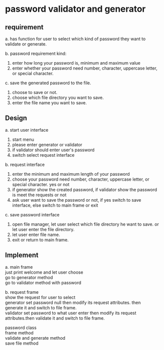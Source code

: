 # password validator and generator

## requirement

a. has function for user to select which kind of password they want to validate or generate.  

b. password requirement kind:  

  1. enter how long your password is, minimum and maximum value
  2. enter whether your password need number, character, uppercase letter, or special character.

c. save the generated password to the file.  

1. choose to save or not.
2. choose which file directory you want to save.
3. enter the file name you want to save.

## Design

a. start user interface

1. start menu
2. please enter generator or validator
3. if validator should enter user's password
4. switch select request interface

b. request interface

1. enter the minimum and maximum length of your password
2. choose your password need number, character, uppercase letter, or special character. yes or not
3. if generator show the created password, if validator show the password is meet the requests or not
4. ask user want to save the password or not, if yes switch to save interface, else switch to main frame or exit

c. save password interface

1. open file manager, let user select which file directory he want to save. or let user enter the file directory.
2. let user enter file name.
3. exit or return to main frame.

## Implement

a. main frame  
just print welcome and let user choose  
go to generator method  
go to validator method with password

b. request frame  
show the request for user to select  
generator set password null then modify its request attributes. then generate it and switch to file frame.  
validator set password to what user enter then modify its request attributes.then validate it and switch to file frame.

password class  
frame method  
validate and generate method  
save file method  
